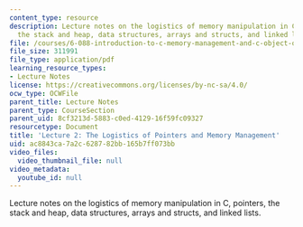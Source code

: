 ```yaml
---
content_type: resource
description: Lecture notes on the logistics of memory manipulation in C, pointers,
  the stack and heap, data structures, arrays and structs, and linked lists.
file: /courses/6-088-introduction-to-c-memory-management-and-c-object-oriented-programming-january-iap-2010/ac8843ca7a2c628782bb165b7ff073bb_MIT6_088IAP10_lec02.pdf
file_size: 311991
file_type: application/pdf
learning_resource_types:
- Lecture Notes
license: https://creativecommons.org/licenses/by-nc-sa/4.0/
ocw_type: OCWFile
parent_title: Lecture Notes
parent_type: CourseSection
parent_uid: 8cf3213d-5883-c0ed-4129-16f59fc09327
resourcetype: Document
title: 'Lecture 2: The Logistics of Pointers and Memory Management'
uid: ac8843ca-7a2c-6287-82bb-165b7ff073bb
video_files:
  video_thumbnail_file: null
video_metadata:
  youtube_id: null
---
```

Lecture notes on the logistics of memory manipulation in C, pointers, the stack and heap, data structures, arrays and structs, and linked lists.